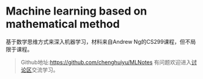 # Machine learning based on mathematical method

基于数学思维方式来深入机器学习，材料来自Andrew Ng的CS299课程，但不局限于课程。

> Github地址:https://github.com/chenghuiyu/MLNotes
> 有问题欢迎进入[讨论区](https://github.com/chenghuiyu/MLNotes/issues)交流学习。


